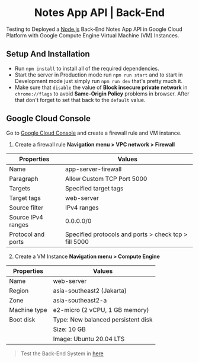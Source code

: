 <h1 align="center">Notes App API | Back-End</h1>

Testing to Deployed a [Node.js](https://nodejs.org) Back-End Notes App API in Google Cloud Platform with Google Compute Engine Virtual Machine (VM) Instances.

## Setup And Installation 

* Run `npm install` to install all of the required dependencies.
* Start the server in Production mode run `npm run start` and to start in Development mode just simply run `npm run dev` that's pretty much it.
* Make sure that `disable` the value of <b>Block insecure private network</b> in `chrome://flags` to avoid <b>Same-Origin Policy</b> problems in browser. After that don't forget to set that back to the `default` value.


## Google Cloud Console
Go to [Google Cloud Console](https://console.cloud.google.com/) and create a firewall rule and VM instance.

1. Create a firewall rule <b>Navigation menu > VPC network > Firewall</b>

| Properties         | Values                                                |
|--------------------|-------------------------------------------------------|
| Name               | app-server-firewall                                   |
| Paragraph          | Allow Custom TCP Port 5000                            |
| Targets            | Specified target tags                                 |
| Target tags        | web-server                                            |
| Source filter      | IPv4 ranges                                           |
| Source IPv4 ranges | 0.0.0.0/0                                             |
| Protocol and ports | Specified protocols and ports > check tcp > fill 5000 |

2. Create a VM Instance <b>Navigation menu > Compute Engine</b>

| Properties    | Values                             |
|---------------|------------------------------------|
| Name          | web-server                         |
| Region        | asia-southeast2 (Jakarta)          |
| Zone          | asia-southeast2-a                  |
| Machine type  | e2-micro (2 vCPU, 1 GB memory)     |                                      
| Boot disk     | Type: New balanced persistent disk | 
|               | Size: 10 GB                        |
|               | Image: Ubuntu 20.04 LTS            |

> Test the Back-End System in [here](http://notesapp-v1.dicodingacademy.com/)
